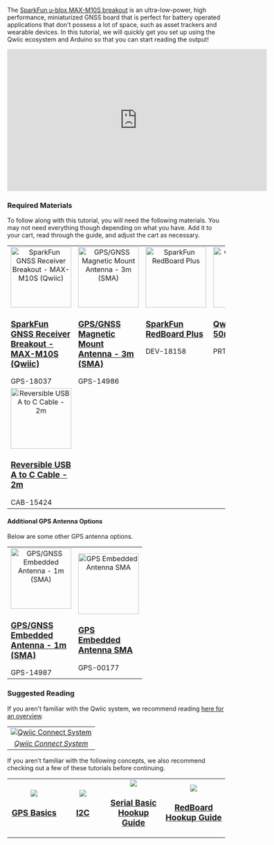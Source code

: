 The [SparkFun u-blox MAX-M10S breakout](https://www.sparkfun.com/products/18037) is an ultra-low-power, high performance, miniaturized GNSS board that is perfect for battery operated applications that don't possess a lot of space, such as asset trackers and wearable devices. In this tutorial, we will quickly get you set up using the Qwiic ecosystem and Arduino so that you can start reading the output!



<iframe width="600" height="328" src="https://www.youtube.com/embed/Yh8pLKs7aaY" title="Product Showcase: SparkFun GNSS Receiver MAX-M10S" frameborder="0" allow="accelerometer; autoplay; clipboard-write; encrypted-media; gyroscope; picture-in-picture" allowfullscreen></iframe>





### Required Materials

To follow along with this tutorial, you will need the following materials. You may not need everything though depending on what you have. Add it to your cart, read through the guide, and adjust the cart as necessary.

<div class="container">
<table style="border-style:none">
    <tr>
        <td align="center" style="vertical-align:top" width="140">
            <a href="https://www.sparkfun.com/products/18037">
                <img src="https://cdn.sparkfun.com//assets/parts/1/7/3/4/1/18037-SparkFun_GNSS_Receiver_Breakout_-_MAX-M10S__Qwiic_-01_Default.jpg" alt="SparkFun GNSS Receiver Breakout - MAX-M10S (Qwiic)" height="140">
                <div align="left"><h3 class="title">SparkFun GNSS Receiver Breakout - MAX-M10S (Qwiic)</h3>
            </a>
            <span>GPS-18037</span></div>
        </td>
        <td align="center" style="vertical-align:top"  width="140">
            <a href="https://www.sparkfun.com/products/14986">
                <img src="https://cdn.sparkfun.com//assets/parts/1/3/2/9/0/14986-GPS_GNSS_Magnetic_Mount_Antenna_SMA_-_3m-01.jpg" alt="GPS/GNSS Magnetic Mount Antenna - 3m (SMA)" height="140">
                <div align="left"><h3 class="title">GPS/GNSS Magnetic Mount Antenna - 3m (SMA)</h3>
            </a>
            <span>GPS-14986</span></div>
        </td>
        <td align="center" style="vertical-align:top" width="140">
            <a href="https://www.sparkfun.com/products/18158">
                <img src="https://cdn.sparkfun.com//assets/parts/1/7/4/8/7/18158-SparkFun_RedBoard_Plus-01.jpg" alt="SparkFun RedBoard Plus" height="140">
                <div align="left"><h3 class="title">SparkFun RedBoard Plus</h3>
            </a>
            <span>DEV-18158</span></div>
        </td>
        <td align="center" style="vertical-align:top" width="140">
            <a href="https://www.sparkfun.com/products/14426">
                <img src="https://cdn.sparkfun.com//assets/parts/1/2/4/5/2/14426-Qwiic_Cable_-_50mm-01.jpg" alt="Qwiic Cable - 50mm" height="140">
                <div align="left"><h3 class="title">Qwiic Cable - 50mm</h3>
            </a>
            <span>PRT-14426</span></div>
        </td>
    </tr>
    <tr>
    <td align="center" style="vertical-align:top" width="140">
        <a href="https://www.sparkfun.com/products/15424">
            <img src="https://cdn.sparkfun.com//assets/parts/1/3/9/8/3/15424-Reversible_USB_A_to_C_Cable_-_2m-01.jpg" alt="Reversible USB A to C Cable - 2m" height="140">
            <div align="left"><h3 class="title">Reversible USB A to C Cable - 2m</h3>
        </a>
        <span>CAB-15424</span></div>
    </td>
    </tr>
</table>
</div>



#### Additional GPS Antenna Options

Below are some other GPS antenna options.

<div class="container">
<table style="border-style:none;">
    <tr >
    <td align="center" width="140">
        <a href="https://www.sparkfun.com/products/14987">
            <img src="https://cdn.sparkfun.com//assets/parts/1/3/2/9/1/14987-GPS_GNSS_Embedded_Antenna_SMA_-_1m-01a.jpg" alt="GPS/GNSS Embedded Antenna - 1m (SMA)" height="140">
            <div align="left"><h3 class="title">GPS/GNSS Embedded Antenna - 1m (SMA)</h3>
        </a>
        <span>GPS-14987</span></div>
    </td>
    <td align="center" width="140">
        <a href="https://www.sparkfun.com/products/177">
            <img src="https://cdn.sparkfun.com//assets/parts/1/4/7/00177-02.jpg" alt="GPS Embedded Antenna SMA" height="140">
            <div align="left"><h3 class="title">GPS Embedded Antenna SMA</h3>
        </a>
        <span>GPS-00177</span></div>
    </td>
    </tr>
</table>
</div>



### Suggested Reading

If you aren't familiar with the Qwiic system, we recommend reading [here for an overview](https://www.sparkfun.com/qwiic).

<table class="table table-bordered">
  <tr align="center">
   <td style="vertical-align: middle"><a href="https://www.sparkfun.com/qwiic"><img src="https://cdn.sparkfun.com/r/457-457/assets/learn_tutorials/8/2/Qwiic-registered-black.png" alt="Qwiic Connect System" title="Click to learn more about the Qwiic Connect System!"></a></td>
  </tr>
  <tr align="center">
    <td><i><a href="https://www.sparkfun.com/qwiic">Qwiic Connect System</a></i></td>
  </tr>
</table>

If you aren’t familiar with the following concepts, we also recommend checking out a few of these tutorials before continuing.

<table style="border-style:none">
    <tr>
        <td align="center" width="264">
            <a href="https://learn.sparkfun.com/tutorials/gps-basics">
            <img src="https://cdn.sparkfun.com/c/264-148/assets/3/6/6/f/7/50edfc17ce395f7105000000.jpg"><h3 class="title">GPS Basics</h3></a>
        </td>
        <td align="center" width="264">
            <a href="https://learn.sparkfun.com/tutorials/i2c">
            <img src="https://cdn.sparkfun.com/c/264-148/assets/learn_tutorials/8/2/I2C-Block-Diagram.jpg"><h3 class="title">I2C</h3></a>
        </td>
        <td align="center" width="264">
            <a href="https://learn.sparkfun.com/tutorials/serial-basic-hookup-guide">
            <img src="https://cdn.sparkfun.com/c/264-148/assets/learn_tutorials/5/9/7/14050-01.jpg"><h3 class="title">Serial Basic Hookup Guide</h3></a>
        </td>
        <td align="center" width="264">
            <a href="https://learn.sparkfun.com/tutorials/redboard-plus-hookup-guide">
            <img src="https://cdn.sparkfun.com/c/264-148/assets/learn_tutorials/1/7/5/8/18158-SparkFun_RedBoard_Plus-01.jpg"><h3 class="title">RedBoard Hookup Guide</h3></a>
        </td>
    <tr>
</table>
